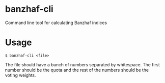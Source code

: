 # banzhaf-cli
Command line tool for calculating Banzhaf indices

# Usage

    $ banzhaf-cli <file>
    
The file should have a bunch of numbers separated by whitespace. The first number should be the quota and the rest of the numbers should be the voting weights.
    
